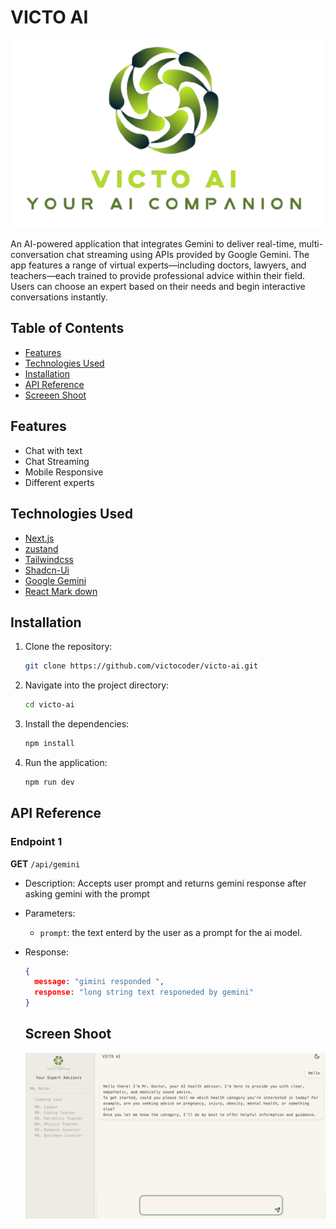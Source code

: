 # VICTO AI

![Project Logo](./public/logo.png)

An AI-powered application that integrates Gemini to deliver real-time, multi-conversation chat streaming using APIs provided by Google Gemini. The app features a range of virtual experts—including doctors, lawyers, and teachers—each trained to provide professional advice within their field. Users can choose an expert based on their needs and begin interactive conversations instantly.

## Table of Contents

- [Features](#features)
- [Technologies Used](#technologies-used)
- [Installation](#installation)
- [API Reference](#api-reference)
- [Screeen Shoot](#api-reference)

## Features

- Chat with text
- Chat Streaming
- Mobile Responsive
- Different experts 

## Technologies Used

- [Next.js](https://nextjs.org/)
- [zustand](https://zustand.docs.pmnd.rs/getting-started/introduction)
- [Tailwindcss](https://tailwindcss.com/)
- [Shadcn-Ui](https://ui.shadcn.com/)
- [Google Gemini ](https://ai.google.dev/gemini-api/docs/text-generation)
- [React Mark down](https://www.npmjs.com/package/react-markdown)


## Installation

1. Clone the repository:
   ```bash
   git clone https://github.com/victocoder/victo-ai.git
   ```
2. Navigate into the project directory:
   ```bash
   cd victo-ai
   ```
3. Install the dependencies:
   ```bash
   npm install
   ```
4. Run the application:
   ```bash
   npm run dev
   ```

## API Reference

### Endpoint 1

**GET** `/api/gemini`

- Description: Accepts user prompt and returns gemini response after asking gemini with the prompt
- Parameters: 
  - `prompt`: the text enterd by the user as a prompt for the ai model.
- Response: 
  ```json
  {
    message: "gimini responded ",
    response: "long string text responeded by gemini"
  }
  ```

  ## Screen Shoot

  ![Screenshot 1](./public/screenshoot/screenshoot1.png)